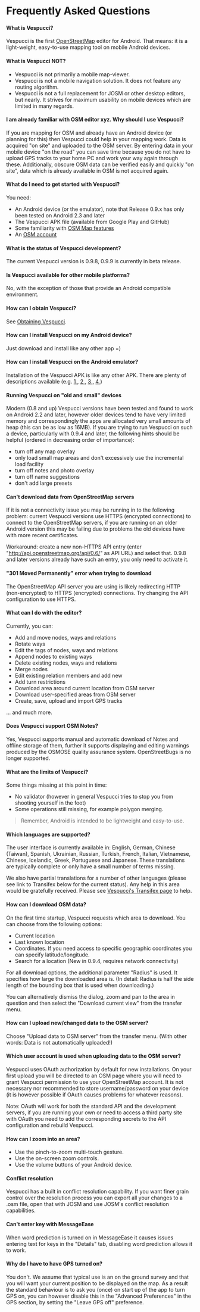 # Frequently Asked Questions

#### What is Vespucci?
Vespucci is the first [OpenStreetMap](http://www.openstreetmap.org/) editor for Android.
That means: it is a light-weight, easy-to-use mapping tool on mobile Android devices.

#### What is Vespucci NOT?
  * Vespucci is not primarily a mobile map-viewer. 
  * Vespucci is not a mobile navigation solution. It does not feature any routing algorithm.
  * Vespucci is not a full replacement for JOSM or other desktop editors, but nearly. It strives for maximum usability on mobile devices which are limited in many regards. 

#### I am already familiar with OSM editor xyz. Why should I use Vespucci?
If you are mapping for OSM and already have an Android device (or planning for this) then Vespucci could help in your mapping work. Data is acquired "on site" and uploaded to the OSM server. By entering data in your mobile device "on the road" you can save time because you do not have to upload GPS tracks to your home PC and work your way again through these.
Additionally, obscure OSM data can be verified easily and quickly "on site", data which is already available in OSM is not acquired again.

#### What do I need to get started with Vespucci?
You need:

  * An Android device (or the emulator), note that Release 0.9.x has only been tested on Android 2.3 and later
  * The Vespucci APK file (available from Google Play and GitHub)
  * Some familiarity with [OSM Map features](http://wiki.openstreetmap.org/wiki/Map_Features)
  * An [OSM account](http://www.openstreetmap.org/user/new)

#### What is the status of Vespucci development?
The current Vespucci version is 0.9.8, 0.9.9 is currently in beta release.

#### Is Vespucci available for other mobile platforms?
No, with the exception of those that provide an Android compatible environment.

#### How can I obtain Vespucci?
See [Obtaining Vespucci](/#obtaining-vespucci).

#### How can I install Vespucci on my Android device?
Just download and install like any other app =)

#### How can I install Vespucci on the Android emulator?
Installation of the Vespucci APK is like any other APK.
There are plenty of descriptions available (e.g. [1 ](http://openhandsetmagazine.com/2008/01/tips-how-to-install-apk-files-on-android-emulator/), [2 ](http://www.androidfreeware.org/tutorials/how-to-install-apk-files-on-android-device-emulator), [3 ](http://www.freeware4android.com/2008/07/30/tutorial-installing-apk-files-on-android-device-emulator.html), [4 ](http://clipmarks.com/clipmark/FB4A2E39-6DA1-4EBC-BBF0-5131E1AC6128/))

#### Running Vespucci on "old and small" devices

Modern (0.8 and up) Vespucci versions have been tested and found to work on Android 2.2 and later,
however older devices tend to have very limited memory and correspondingly the apps are allocated very small amounts of heap (this can be as low as 16MB). If you are trying to run Vespucci on such a device, particularly with 0.9.4 and later, the following hints should be helpful (ordered in decreasing order of importance):

  * turn off any map overlay
  * only load small map areas and don't excessively use the incremental load facility
  * turn off notes and photo overlay
  * turn off name suggestions
  * don't add large presets
  
#### Can't download data from OpenStreetMap servers 

If it is not a connectivity issue you may be running in to the following problem: current Vespucci versions use HTTPS (encrypted connections) to connect to the OpenStreetMap servers, if you are running on an older Android version this may be failing due to problems the old devices have with more recent certificates. 

Workaround: create a new non-HTTPS API entry (enter "http://api.openstreetmap.org/api/0.6/" as API URL) and select that. 0.9.8 and later versions already have such an entry, you only need to activate it. 

#### "301 Moved Permanently" error when trying to download

The OpenStreetMap API server you are using is likely redirecting HTTP (non-encrypted) to HTTPS (encrypted) connections. Try changing the API configuration to use HTTPS.

#### What can I do with the editor?

Currently, you can:

 * Add and move nodes, ways and relations
 * Rotate ways
 * Edit the tags of nodes, ways and relations
 * Append nodes to existing ways
 * Delete existing nodes, ways and relations
 * Merge nodes
 * Edit existing relation members and add new 
 * Add turn restrictions
 * Download area around current location from OSM server
 * Download user-specified areas from OSM server
 * Create, save, upload and import GPS tracks

... and much more.

#### Does Vespucci support OSM Notes?

Yes, Vespucci supports manual and automatic download of Notes and offline storage of them, further it supports displaying and editing warnings produced by the OSMOSE quality assurance system. OpenStreetBugs is no longer supported.

#### What are the limits of Vespucci?

Some things missing at this point in time:

  * No validator (however in general Vespucci tries to stop you from shooting yourself in the foot)
  * Some operations still missing, for example polygon merging.
  
> Remember, Android is intended to be lightweight and easy-to-use.

#### Which languages are supported?

The user interface is currently available in: English, German, Chinese (Taiwan), Spanish, Ukrainian, Russian, Turkish, French, Italian, Vietnamese, Chinese, Icelandic, Greek, Portuguese and Japanese. These translations are typically complete or only have a small number of terms missing.

We also have partial translations for a number of other languages (please see link to Transifex below for the current status). Any help in this area would be gratefully received. Please see [Vespucci's Transifex page](https://www.transifex.com/projects/p/vespucci/) to help.

#### How can I download OSM data?

On the first time startup, Vespucci requests which area to download. You can choose from the following options:

 * Current location
 * Last known location
 * Coordinates. If you need access to specific geographic coordinates you can specify latitude/longitude.
 * Search for a location (New in 0.9.4, requires network connectivity)

For all download options, the additional parameter "Radius" is used. It specifies how large the downloaded area is. (In detail: Radius is half the side length of the bounding box that is used when downloading.)

You can alternatively dismiss the dialog, zoom and pan to the area in question and then select the "Download current view" from the transfer menu.

#### How can I upload new/changed data to the OSM server?

Choose "Upload data to  OSM server" from the transfer menu.
(With other words: Data is not automatically uploaded!)

#### Which user account is used when uploading data to the OSM server?

Vespucci uses OAuth authorization by default for new installations. On your first upload you will be directed to an OSM page where you will need to grant Vespucci permission to use your OpenStreetMap account. It is not necessary nor recommended to store username/password on your device (it is however possible if OAuth causes problems for whatever reasons).

Note: OAuth will work for both the standard API and the development servers, if you are running your own or need to access a third party site with OAuth you need to add the corresponding secrets to the API configuration and rebuild Vespucci.

#### How can I zoom into an area?

 * Use the pinch-to-zoom multi-touch gesture.
 * Use the on-screen zoom controls.
 * Use the volume buttons of your Android device.

#### Conflict resolution

Vespucci has a built in conflict resolution capability. If you want finer grain control over the resolution process you can export all your changes to a .osm file, open that with JOSM and use JOSM's conflict resolution capabilities.

#### Can't enter key with MessageEase

When word prediction is turned on in MessageEase it causes issues entering text for keys in the "Details" tab, disabling word prediction allows it to work.

#### Why do I have to have GPS turned on?

You don't. We assume that typical use is an on the ground survey and that you will want your current position to be displayed on the map. As a result the standard behaviour is to ask you (once) on start up of the app to turn GPS on, you can however disable this in the "Advanced Preferences" in the GPS section, by setting the "Leave GPS off" preference.

